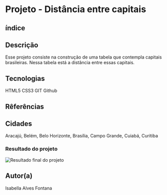 # Projeto - Distância entre capitais

## índice

## Descrição

Esse projeto consiste na construção de uma tabela que contempla capitais brasileiras. Nessa tabela está a distância entre essas capitais. 

## Tecnologias

HTML5
CSS3
GIT
Github

## Rêferências
## Cidades
Aracajú,
Belém,
Belo Horizonte,
Brasília,
Campo Grande,
Cuiabá,
Curitiba

### Resultado do projeto

![Resultado final do projeto]()

## Autor(a)

Isabella Alves Fontana



